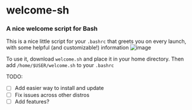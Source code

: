 # welcome-sh
### A nice welcome script for Bash
This is a nice little script for your `.bashrc` that greets you on every launch, with some helpful (and customizable!) information
![image](https://user-images.githubusercontent.com/72430668/188241809-fd94292e-23a4-4bba-bb76-82b863bbdddb.png)

To use it, download `welcome.sh` and place it in your home directory. Then add `/home/$USER/welcome.sh` to your `.bashrc`

TODO:
- [ ] Add easier way to install and update
- [ ] Fix issues across other distros
- [ ] Add features?
